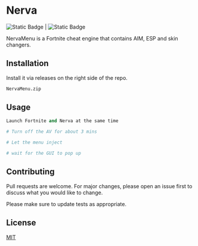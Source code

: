 # Nerva

![Static Badge](https://img.shields.io/badge/Status%3A-_Working-green) | ![Static Badge](https://img.shields.io/badge/Discord%3A-_zk3u-blue)



NervaMenu is a Fortnite cheat engine that contains AIM, ESP and skin changers.

## Installation

Install it via releases on the right side of the repo.

```bash
NervaMenu.zip
```

## Usage

```python
Launch Fortnite and Nerva at the same time

# Turn off the AV for about 3 mins

# Let the menu inject 

# wait for the GUI to pop up
```

## Contributing

Pull requests are welcome. For major changes, please open an issue first
to discuss what you would like to change.

Please make sure to update tests as appropriate.

## License

[MIT](https://choosealicense.com/licenses/mit/)
